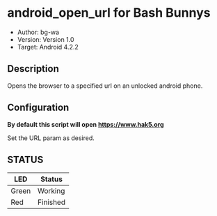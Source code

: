 # android_open_url for Bash Bunnys

* Author: bg-wa
* Version: Version 1.0
* Target: Android 4.2.2

## Description

Opens the browser to a specified url on an unlocked android phone.

## Configuration

**By default this script will open https://www.hak5.org**  

Set the URL param as desired.

## STATUS

| LED                | Status                                       |
| ------------------ | -------------------------------------------- |
| Green              | Working                                      |
| Red                | Finished                                     |
